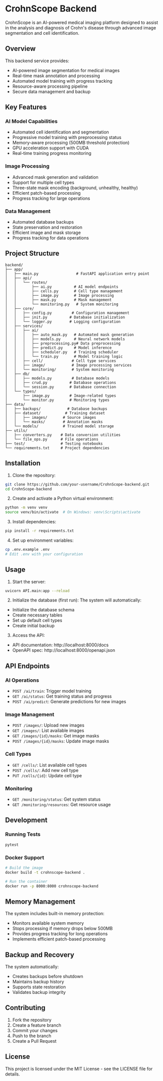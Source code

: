 # CrohnScope Backend

CrohnScope is an AI-powered medical imaging platform designed to assist in the analysis and diagnosis of Crohn's disease through advanced image segmentation and cell identification.

## Overview

This backend service provides:
- AI-powered image segmentation for medical images
- Real-time mask annotation and processing
- Automated model training with progress tracking
- Resource-aware processing pipeline
- Secure data management and backup

## Key Features

### AI Model Capabilities
- Automated cell identification and segmentation
- Progressive model training with preprocessing status
- Memory-aware processing (500MB threshold protection)
- GPU acceleration support with CUDA
- Real-time training progress monitoring

### Image Processing
- Advanced mask generation and validation
- Support for multiple cell types
- Three-state mask encoding (background, unhealthy, healthy)
- Efficient patch-based processing
- Progress tracking for large operations

### Data Management
- Automated database backups
- State preservation and restoration
- Efficient image and mask storage
- Progress tracking for data operations

## Project Structure

```
backend/
├── app/
│   ├── main.py                 # FastAPI application entry point
│   ├── api/
│   │   └── routes/
│   │       ├── ai.py          # AI model endpoints
│   │       ├── cells.py       # Cell type management
│   │       ├── image.py       # Image processing
│   │       ├── mask.py        # Mask management
│   │       └── monitoring.py   # System monitoring
│   ├── core/
│   │   ├── config.py         # Configuration management
│   │   ├── init.py          # Database initialization
│   │   └── logger.py        # Logging configuration
│   ├── services/
│   │   ├── ai/
│   │   │   ├── auto_mask.py   # Automated mask generation
│   │   │   ├── models.py      # Neural network models
│   │   │   ├── preprocessing.py# Data preprocessing
│   │   │   ├── predict.py     # Model inference
│   │   │   ├── scheduler.py   # Training scheduler
│   │   │   └── train.py       # Model training logic
│   │   ├── cell/             # Cell type services
│   │   ├── image/            # Image processing services
│   │   └── monitoring/       # System monitoring
│   ├── db/
│   │   ├── models.py         # Database models
│   │   ├── crud.py          # Database operations
│   │   └── session.py       # Database connection
│   └── types/
│       ├── image.py         # Image-related types
│       └── monitor.py       # Monitoring types
├── data/
│   ├── backups/            # Database backups
│   ├── dataset/           # Training dataset
│   │   ├── images/       # Source images
│   │   └── masks/        # Annotation masks
│   └── models/           # Trained model storage
├── utils/
│   ├── converters.py    # Data conversion utilities
│   └── file_ops.py      # File operations
├── test/                # Testing notebooks
└── requirements.txt     # Project dependencies
````

## Installation

1. Clone the repository:
```bash
git clone https://github.com/your-username/CrohnScope-backend.git
cd CrohnScope-backend
```

2. Create and activate a Python virtual environment:
```bash
python -m venv venv
source venv/bin/activate  # On Windows: venv\Scripts\activate
```

3. Install dependencies:
```bash
pip install -r requirements.txt
```

4. Set up environment variables:
```bash
cp .env.example .env
# Edit .env with your configuration
```

## Usage

1. Start the server:
```bash
uvicorn API.main:app --reload
```

2. Initialize the database (first run):
The system will automatically:
- Initialize the database schema
- Create necessary tables
- Set up default cell types
- Create initial backup

3. Access the API:
- API documentation: http://localhost:8000/docs
- OpenAPI spec: http://localhost:8000/openapi.json

## API Endpoints

### AI Operations
- `POST /ai/train`: Trigger model training
- `GET /ai/status`: Get training status and progress
- `POST /ai/predict`: Generate predictions for new images

### Image Management
- `POST /images/`: Upload new images
- `GET /images/`: List available images
- `GET /images/{id}/masks`: Get image masks
- `POST /images/{id}/masks`: Update image masks

### Cell Types
- `GET /cells/`: List available cell types
- `POST /cells/`: Add new cell type
- `PUT /cells/{id}`: Update cell type

### Monitoring
- `GET /monitoring/status`: Get system status
- `GET /monitoring/resources`: Get resource usage

## Development

### Running Tests
```bash
pytest
```

### Docker Support
```bash
# Build the image
docker build -t crohnscope-backend .

# Run the container
docker run -p 8000:8000 crohnscope-backend
```

## Memory Management

The system includes built-in memory protection:
- Monitors available system memory
- Stops processing if memory drops below 500MB
- Provides progress tracking for long operations
- Implements efficient patch-based processing

## Backup and Recovery

The system automatically:
- Creates backups before shutdown
- Maintains backup history
- Supports state restoration
- Validates backup integrity

## Contributing

1. Fork the repository
2. Create a feature branch
3. Commit your changes
4. Push to the branch
5. Create a Pull Request

## License

This project is licensed under the MIT License - see the LICENSE file for details.
